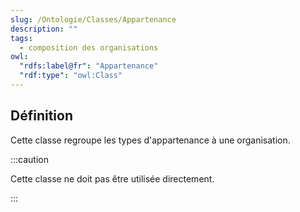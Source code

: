 ```yaml
---
slug: /Ontologie/Classes/Appartenance
description: ""
tags:
  - composition des organisations
owl:
  "rdfs:label@fr": "Appartenance"
  "rdf:type": "owl:Class"
---
```


<OntologyTable frontMatter={frontMatter}/>

## Définition

Cette classe regroupe les types d'appartenance à une organisation.

:::caution

Cette classe ne doit pas être utilisée directement.

:::
